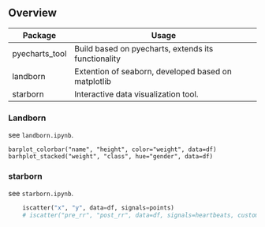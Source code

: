 ## Overview

| Package  | Usage  |  
|---|---| 
| pyecharts_tool | Build based on pyecharts, extends its functionality |  
| landborn | Extention of seaborn, developed based on matplotlib |
| starborn | Interactive data visualization tool. |

### Landborn

see `landborn.ipynb`.

    barplot_colorbar("name", "height", color="weight", data=df)
    barhplot_stacked("weight", "class", hue="gender", data=df)

### starborn

see `starborn.ipynb`.

```python
    iscatter("x", "y", data=df, signals=points)
    # iscatter("pre_rr", "post_rr", data=df, signals=heartbeats, custom_star=HeartbeatPoint)
```
